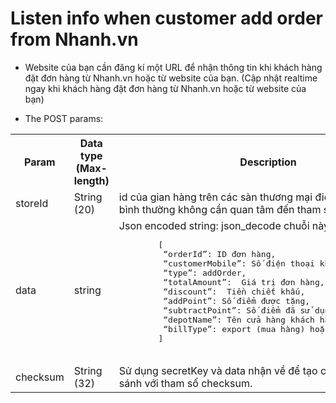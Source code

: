 # Listen info when customer add order from Nhanh.vn 
- Website của bạn cần đăng kí một URL để nhận thông tin khi khách hàng đặt đơn hàng từ Nhanh.vn hoặc từ website của bạn. (Cập nhật realtime ngay khi khách hàng đặt đơn hàng từ Nhanh.vn hoặc từ website của bạn)

- The POST params:

<table>
  <tr>
     <th>Param</th>
     <th>Data type (Max-length)</th>
     <th>Description</th>
  </tr>
  <tr>
     <td>storeId</td>
     <td>String (20)</td>
     <td>id của gian hàng trên các sàn thương mại điện tử (các website bình thường không cần quan tâm đến tham số này).</td>
  </tr>
   <tr>
     <td>data</td>
     <td>string</td>
     <td>
     Json encoded string: json_decode chuỗi này được một mảng:
        <pre lang="xml">
        [
         “orderId”: ID đơn hàng,
         “customerMobile”: Số điện thoại khách hàng,
         “type”: addOrder,
         “totalAmount”:  Giá trị đơn hàng,
         “discount”:  Tiền chiết khấu,
         “addPoint”: Số điểm được tặng,
         “subtractPoint”: Số điểm đã sử dụng cho đơn hàng,
         “depotName”: Tên cửa hàng khách hàng mua,
         “billType”: export (mua hàng) hoặc import (trả hàng)
        ]
        </pre>
     </td>
  </tr>
   <tr>
     <td>checksum</td>
     <td>String (32)</td>
     <td>Sử dụng secretKey và data nhận về để tạo checksum và so sánh với tham số checksum.</td>
  </tr>
</table>

